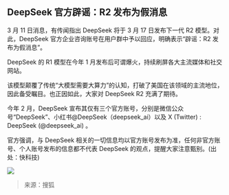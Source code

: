 ## DeepSeek 官方辟谣：R2 发布为假消息

3 月 11 日消息，有传闻指出 DeepSeek 将于 3 月 17 日发布下一代 R2 模型。对此，DeepSeek 官方企业咨询账号在用户群中予以回应，明确表示“辟谣：R2 发布为假消息”。

DeepSeek 的 R1 模型在今年 1 月发布后可谓爆火，持续刷屏各大主流媒体和社交网站。

该模型颠覆了传统“大模型需要大算力”的认知，打破了美国在该领域的主流地位，因此备受瞩目。也正因如此，大家对 DeepSeek R2 充满了期待。

今年 2 月，DeepSeek 宣布其仅有三个官方账号，分别是微信公众号“DeepSeek”、小红书@DeepSeek（deepseek_ai）以及 X (Twitter) : DeepSeek (@deepseek_ai) 。

官方强调，与 DeepSeek 相关的一切信息均以官方账号发布为准，任何非官方账号、个人账号发布的信息都不代表 DeepSeek 的观点，提醒大家注意甄别。(出处：快科技)

![](https://q4.itc.cn/q_70/images03/20250311/5e5b5184a87342948a27f9c01864f167.jpeg)

> 来源：搜狐
